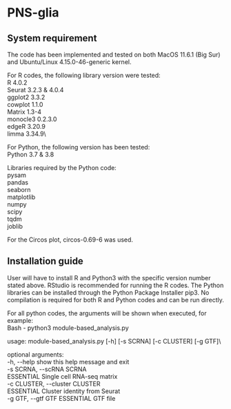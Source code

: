 # PNS-glia

## System requirement
The code has been implemented and tested on both MacOS 11.6.1 (Big Sur)  and Ubuntu/Linux 4.15.0-46-generic kernel.

For R codes, the following library version were tested:\
R 4.0.2\
Seurat 3.2.3 & 4.0.4\
ggplot2 3.3.2\
cowplot 1.1.0\
Matrix 1.3-4\
monocle3 0.2.3.0\
edgeR 3.20.9\
limma 3.34.9\

For Python, the following version has been tested:\
Python 3.7 & 3.8

Libraries required by the Python code:\
pysam\
pandas\
seaborn\
matplotlib\
numpy\
scipy\
tqdm\
joblib

For the Circos plot, circos-0.69-6 was used.

## Installation guide

User will have to install R and Python3 with the specific version number stated above. RStudio is recommended for running the R codes. The Python libraries can be installed through the Python Package Installer pip3. No compilation is required for both R and Python codes and can be run directly.

For all python codes, the arguments will be shown when executed, for example: \
Bash - python3 module-based_analysis.py

usage: module-based_analysis.py [-h] [-s SCRNA] [-c CLUSTER] [-g GTF]\

optional arguments:\
  -h, --help            show this help message and exit\
  -s SCRNA, --scRNA SCRNA\
                        ESSENTIAL Single cell RNA-seq matrix\
  -c CLUSTER, --cluster CLUSTER\
                        ESSENTIAL Cluster identity from Seurat\
  -g GTF, --gtf GTF     ESSENTIAL GTF file

